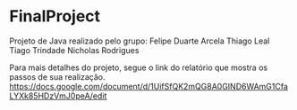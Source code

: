 # FinalProject

Projeto de Java realizado pelo grupo:
Felipe Duarte Arcela
Thiago Leal
Tiago Trindade
Nicholas Rodrigues

Para mais detalhes do projeto, segue o link do relatório que mostra os passos de sua realização.
https://docs.google.com/document/d/1UifSfQK2mQG8A0GIND6WAmG1CfaLYXk85HDzVmJ0peA/edit
